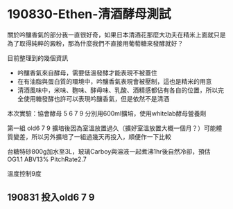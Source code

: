 # 190830-Ethen-清酒酵母測試

關於吟釀香氣的部分我一直很好奇，如果日本清酒花那麼大功夫在精米上面就只是為了取得純粹的澱粉，那為什麼我們不直接用葡萄糖來發酵就好？

目前整理到的幾個資訊

* 吟釀香氣來自酵母，需要低溫發酵才能表現不被蓋住
* 在有油脂與蛋白質的環境中，吟釀香氣表現會被壓制，這也是精米的用意
* 清酒風味中，米味、麴味、酵母味、乳酸、酒精感都佔有各自的位置，所以完全使用糖發酵也許可以表現吟釀香氣，但是依然不是清酒

本次實驗：協會酵母 5 6 7 9 分別用600ml擴培，使用whitelab酵母營養劑

第一組 old6 7 9 擴培後因為室溫放置過久（擴好室溫放置大概一個月？）可能體質變差，所以另外擴培了一組過幾天再投入，順便作一下比較

台糖特砂800g加水至3L，玻璃Carboy與溶液一起煮沸1hr後自然冷卻，預估OG1.1 ABV13% PitchRate2.7

溫度控制9度

## 190831 投入old6 7 9

